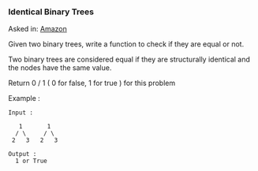 ### Identical Binary Trees

Asked in: [Amazon](#)

Given two binary trees, write a function to check if they are equal or not.

Two binary trees are considered equal if they are structurally identical and the nodes have the same value.

Return 0 / 1 ( 0 for false, 1 for true ) for this problem

Example :
```
Input : 

   1       1
  / \     / \
 2   3   2   3

Output : 
  1 or True
```